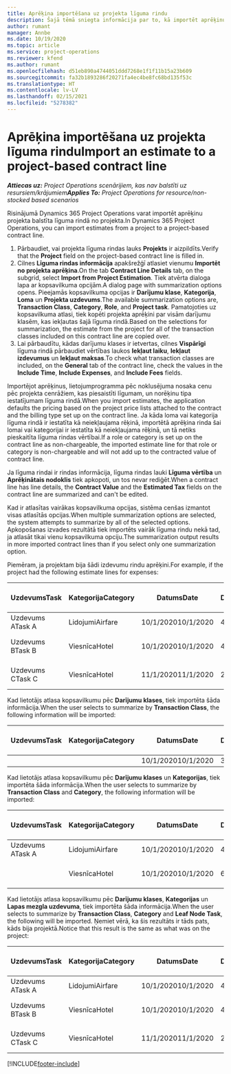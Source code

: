 ```yaml
---
title: Aprēķina importēšana uz projekta līguma rindu
description: Šajā tēmā sniegta informācija par to, kā importēt aprēķinus no projekta līguma rindā.
author: rumant
manager: Annbe
ms.date: 10/19/2020
ms.topic: article
ms.service: project-operations
ms.reviewer: kfend
ms.author: rumant
ms.openlocfilehash: d51eb890a4744051ddd7268e1f1f11b15a23b609
ms.sourcegitcommit: fa32b1893286f20271fa4ec4be8fc68bd135f53c
ms.translationtype: HT
ms.contentlocale: lv-LV
ms.lasthandoff: 02/15/2021
ms.locfileid: "5278382"
---
```

# <a name="import-an-estimate-to-a-project-based-contract-line"></a><span data-ttu-id="e10ba-103">Aprēķina importēšana uz projekta līguma rindu</span><span class="sxs-lookup"><span data-stu-id="e10ba-103">Import an estimate to a project-based contract line</span></span>

<span data-ttu-id="e10ba-104">_**Attiecas uz:** Project Operations scenārijiem, kas nav balstīti uz resursiem/krājumiem_</span><span class="sxs-lookup"><span data-stu-id="e10ba-104">_**Applies To:** Project Operations for resource/non-stocked based scenarios_</span></span>

<span data-ttu-id="e10ba-105">Risinājumā Dynamics 365 Project Operations varat importēt aprēķinu projekta balstīta līguma rindā no projekta.</span><span class="sxs-lookup"><span data-stu-id="e10ba-105">In Dynamics 365 Project Operations, you can import estimates from a project to a project-based contract line.</span></span>

1. <span data-ttu-id="e10ba-106">Pārbaudiet, vai projekta līguma rindas lauks **Projekts** ir aizpildīts.</span><span class="sxs-lookup"><span data-stu-id="e10ba-106">Verify that the **Project** field on the project-based contract line is filled in.</span></span>
2. <span data-ttu-id="e10ba-107">Cilnes **Līguma rindas informācija** apakšrežģī atlasiet vienumu **Importēt no projekta aprēķina**.</span><span class="sxs-lookup"><span data-stu-id="e10ba-107">On the tab **Contract Line Details** tab, on the subgrid, select **Import from Project Estimation**.</span></span> <span data-ttu-id="e10ba-108">Tiek atvērta dialoga lapa ar kopsavilkuma opcijām.</span><span class="sxs-lookup"><span data-stu-id="e10ba-108">A dialog page with summarization options opens.</span></span> <span data-ttu-id="e10ba-109">Pieejamās kopsavilkuma opcijas ir **Darījumu klase**, **Kategorija**, **Loma** un **Projekta uzdevums**.</span><span class="sxs-lookup"><span data-stu-id="e10ba-109">The available summarization options are, **Transaction Class**, **Category**, **Role**, and **Project task**.</span></span> <span data-ttu-id="e10ba-110">Pamatojoties uz kopsavilkuma atlasi, tiek kopēti projekta aprēķini par visām darījumu klasēm, kas iekļautas šajā līguma rindā.</span><span class="sxs-lookup"><span data-stu-id="e10ba-110">Based on the selections for summarization, the estimate from the project for all of the transaction classes included on this contract line are copied over.</span></span> 
3. <span data-ttu-id="e10ba-111">Lai pārbaudītu, kādas darījumu klases ir ietvertas, cilnes **Vispārīgi** līguma rindā pārbaudiet vērtības laukos **Iekļaut laiku**, **Iekļaut izdevumus** un **Iekļaut maksas**.</span><span class="sxs-lookup"><span data-stu-id="e10ba-111">To check what transaction classes are included, on the **General** tab of the contract line, check the values in the **Include Time**, **Include Expenses**, and **Include Fees** fields.</span></span>

<span data-ttu-id="e10ba-112">Importējot aprēķinus, lietojumprogramma pēc noklusējuma nosaka cenu pēc projekta cenrāžiem, kas piesaistīti līgumam, un norēķinu tipa iestatījumam līguma rindā.</span><span class="sxs-lookup"><span data-stu-id="e10ba-112">When you import estimates, the application defaults the pricing based on the project price lists attached to the contract and the billing type set up on the contract line.</span></span> <span data-ttu-id="e10ba-113">Ja kāda loma vai kategorija līguma rindā ir iestatīta kā neiekļaujama rēķinā, importētā aprēķina rinda šai lomai vai kategorijai ir iestatīta kā neiekļaujama rēķinā, un tā netiks pieskaitīta līguma rindas vērtībai.</span><span class="sxs-lookup"><span data-stu-id="e10ba-113">If a role or category is set up on the contract line as non-chargeable, the imported estimate line for that role or category is non-chargeable and will not add up to the contracted value of contract line.</span></span>

<span data-ttu-id="e10ba-114">Ja līguma rindai ir rindas informācija, līguma rindas lauki **Līguma vērtība** un **Aprēķinātais nodoklis** tiek apkopoti, un tos nevar rediģēt.</span><span class="sxs-lookup"><span data-stu-id="e10ba-114">When a contract line has line details, the **Contract Value** and the **Estimated Tax** fields on the contract line are summarized and can't be edited.</span></span>

<span data-ttu-id="e10ba-115">Kad ir atlasītas vairākas kopsavilkuma opcijas, sistēma cenšas izmantot visas atlasītās opcijas.</span><span class="sxs-lookup"><span data-stu-id="e10ba-115">When multiple summarization options are selected, the system attempts to summarize by all of the selected options.</span></span> <span data-ttu-id="e10ba-116">Apkopošanas izvades rezultātā tiek importēts vairāk līguma rindu nekā tad, ja atlasāt tikai vienu kopsavilkuma opciju.</span><span class="sxs-lookup"><span data-stu-id="e10ba-116">The summarization output results in more imported contract lines than if you select only one summarization option.</span></span>

<span data-ttu-id="e10ba-117">Piemēram, ja projektam bija šādi izdevumu rindu aprēķini.</span><span class="sxs-lookup"><span data-stu-id="e10ba-117">For example, if the project had the following estimate lines for expenses:</span></span>

| <span data-ttu-id="e10ba-118">Uzdevums</span><span class="sxs-lookup"><span data-stu-id="e10ba-118">Task</span></span> | <span data-ttu-id="e10ba-119">Kategorija</span><span class="sxs-lookup"><span data-stu-id="e10ba-119">Category</span></span> | <span data-ttu-id="e10ba-120">Datums</span><span class="sxs-lookup"><span data-stu-id="e10ba-120">Date</span></span> | <span data-ttu-id="e10ba-121">Daudzums</span><span class="sxs-lookup"><span data-stu-id="e10ba-121">Quantity</span></span> | <span data-ttu-id="e10ba-122">Vienības cena</span><span class="sxs-lookup"><span data-stu-id="e10ba-122">Unit price</span></span> | <span data-ttu-id="e10ba-123">Apjoms/summa</span><span class="sxs-lookup"><span data-stu-id="e10ba-123">Amount</span></span> |
| --- | --- | --- | --- | --- | --- |
| <span data-ttu-id="e10ba-124">Uzdevums A</span><span class="sxs-lookup"><span data-stu-id="e10ba-124">Task A</span></span> | <span data-ttu-id="e10ba-125">Lidojumi</span><span class="sxs-lookup"><span data-stu-id="e10ba-125">Airfare</span></span> | <span data-ttu-id="e10ba-126">10/1/2020</span><span class="sxs-lookup"><span data-stu-id="e10ba-126">10/1/2020</span></span> | <span data-ttu-id="e10ba-127">4</span><span class="sxs-lookup"><span data-stu-id="e10ba-127">4</span></span> | <span data-ttu-id="e10ba-128">400</span><span class="sxs-lookup"><span data-stu-id="e10ba-128">400</span></span> | <span data-ttu-id="e10ba-129">1600</span><span class="sxs-lookup"><span data-stu-id="e10ba-129">1600</span></span> |
| <span data-ttu-id="e10ba-130">Uzdevums B</span><span class="sxs-lookup"><span data-stu-id="e10ba-130">Task B</span></span> | <span data-ttu-id="e10ba-131">Viesnīca</span><span class="sxs-lookup"><span data-stu-id="e10ba-131">Hotel</span></span> | <span data-ttu-id="e10ba-132">10/1/2020</span><span class="sxs-lookup"><span data-stu-id="e10ba-132">10/1/2020</span></span> | <span data-ttu-id="e10ba-133">4</span><span class="sxs-lookup"><span data-stu-id="e10ba-133">4</span></span> | <span data-ttu-id="e10ba-134">Vairāk nekā 200</span><span class="sxs-lookup"><span data-stu-id="e10ba-134">200</span></span> | <span data-ttu-id="e10ba-135">800</span><span class="sxs-lookup"><span data-stu-id="e10ba-135">800</span></span> |
| <span data-ttu-id="e10ba-136">Uzdevums C</span><span class="sxs-lookup"><span data-stu-id="e10ba-136">Task C</span></span> | <span data-ttu-id="e10ba-137">Viesnīca</span><span class="sxs-lookup"><span data-stu-id="e10ba-137">Hotel</span></span> | <span data-ttu-id="e10ba-138">11/1/2020</span><span class="sxs-lookup"><span data-stu-id="e10ba-138">11/1/2020</span></span> | <span data-ttu-id="e10ba-139">2</span><span class="sxs-lookup"><span data-stu-id="e10ba-139">2</span></span> | <span data-ttu-id="e10ba-140">Vairāk nekā 200</span><span class="sxs-lookup"><span data-stu-id="e10ba-140">200</span></span> | <span data-ttu-id="e10ba-141">400</span><span class="sxs-lookup"><span data-stu-id="e10ba-141">400</span></span> |

<span data-ttu-id="e10ba-142">Kad lietotājs atlasa kopsavilkumu pēc **Darījumu klases**, tiek importēta šāda informācija.</span><span class="sxs-lookup"><span data-stu-id="e10ba-142">When the user selects to summarize by **Transaction Class**, the following information will be imported:</span></span>

| <span data-ttu-id="e10ba-143">Uzdevums</span><span class="sxs-lookup"><span data-stu-id="e10ba-143">Task</span></span> | <span data-ttu-id="e10ba-144">Kategorija</span><span class="sxs-lookup"><span data-stu-id="e10ba-144">Category</span></span> | <span data-ttu-id="e10ba-145">Datums</span><span class="sxs-lookup"><span data-stu-id="e10ba-145">Date</span></span> | <span data-ttu-id="e10ba-146">Daudzums</span><span class="sxs-lookup"><span data-stu-id="e10ba-146">Quantity</span></span> | <span data-ttu-id="e10ba-147">Vienības cena</span><span class="sxs-lookup"><span data-stu-id="e10ba-147">Unit price</span></span> | <span data-ttu-id="e10ba-148">Apjoms/summa</span><span class="sxs-lookup"><span data-stu-id="e10ba-148">Amount</span></span> |
| --- | --- | --- | --- | --- | --- |
| &nbsp;  | &nbsp;  | <span data-ttu-id="e10ba-149">10/1/2020</span><span class="sxs-lookup"><span data-stu-id="e10ba-149">10/1/2020</span></span> | <span data-ttu-id="e10ba-150">3.34</span><span class="sxs-lookup"><span data-stu-id="e10ba-150">3.34</span></span> | <span data-ttu-id="e10ba-151">840</span><span class="sxs-lookup"><span data-stu-id="e10ba-151">840</span></span> | <span data-ttu-id="e10ba-152">2800</span><span class="sxs-lookup"><span data-stu-id="e10ba-152">2800</span></span> |

<span data-ttu-id="e10ba-153">Kad lietotājs atlasa kopsavilkumu pēc **Darījumu klases** un **Kategorijas**, tiek importēta šāda informācija.</span><span class="sxs-lookup"><span data-stu-id="e10ba-153">When the user selects to summarize by **Transaction Class** and **Category**, the following information will be imported:</span></span>

| <span data-ttu-id="e10ba-154">Uzdevums</span><span class="sxs-lookup"><span data-stu-id="e10ba-154">Task</span></span> | <span data-ttu-id="e10ba-155">Kategorija</span><span class="sxs-lookup"><span data-stu-id="e10ba-155">Category</span></span> | <span data-ttu-id="e10ba-156">Datums</span><span class="sxs-lookup"><span data-stu-id="e10ba-156">Date</span></span> | <span data-ttu-id="e10ba-157">Daudzums</span><span class="sxs-lookup"><span data-stu-id="e10ba-157">Quantity</span></span> | <span data-ttu-id="e10ba-158">Vienības cena</span><span class="sxs-lookup"><span data-stu-id="e10ba-158">Unit price</span></span> | <span data-ttu-id="e10ba-159">Apjoms/summa</span><span class="sxs-lookup"><span data-stu-id="e10ba-159">Amount</span></span> |
| --- | --- | --- | --- | --- | --- |
| <span data-ttu-id="e10ba-160">Uzdevums A</span><span class="sxs-lookup"><span data-stu-id="e10ba-160">Task A</span></span> | <span data-ttu-id="e10ba-161">Lidojumi</span><span class="sxs-lookup"><span data-stu-id="e10ba-161">Airfare</span></span> | <span data-ttu-id="e10ba-162">10/1/2020</span><span class="sxs-lookup"><span data-stu-id="e10ba-162">10/1/2020</span></span> | <span data-ttu-id="e10ba-163">4</span><span class="sxs-lookup"><span data-stu-id="e10ba-163">4</span></span> | <span data-ttu-id="e10ba-164">400</span><span class="sxs-lookup"><span data-stu-id="e10ba-164">400</span></span> | <span data-ttu-id="e10ba-165">1600</span><span class="sxs-lookup"><span data-stu-id="e10ba-165">1600</span></span> |
| &nbsp;  | <span data-ttu-id="e10ba-166">Viesnīca</span><span class="sxs-lookup"><span data-stu-id="e10ba-166">Hotel</span></span> | <span data-ttu-id="e10ba-167">10/1/2020</span><span class="sxs-lookup"><span data-stu-id="e10ba-167">10/1/2020</span></span> | <span data-ttu-id="e10ba-168">6</span><span class="sxs-lookup"><span data-stu-id="e10ba-168">6</span></span> | <span data-ttu-id="e10ba-169">Vairāk nekā 200</span><span class="sxs-lookup"><span data-stu-id="e10ba-169">200</span></span> | <span data-ttu-id="e10ba-170">1200</span><span class="sxs-lookup"><span data-stu-id="e10ba-170">1200</span></span> |

<span data-ttu-id="e10ba-171">Kad lietotājs atlasa kopsavilkumu pēc **Darījumu klases**, **Kategorijas** un **Lapas mezgla uzdevuma**, tiek importēta šāda informācija.</span><span class="sxs-lookup"><span data-stu-id="e10ba-171">When the user selects to summarize by **Transaction Class**, **Category** and **Leaf Node Task**, the following will be imported.</span></span> <span data-ttu-id="e10ba-172">Ņemiet vērā, ka šis rezultāts ir tāds pats, kāds bija projektā.</span><span class="sxs-lookup"><span data-stu-id="e10ba-172">Notice that this result is the same as what was on the project:</span></span>

| <span data-ttu-id="e10ba-173">Uzdevums</span><span class="sxs-lookup"><span data-stu-id="e10ba-173">Task</span></span> | <span data-ttu-id="e10ba-174">Kategorija</span><span class="sxs-lookup"><span data-stu-id="e10ba-174">Category</span></span> | <span data-ttu-id="e10ba-175">Datums</span><span class="sxs-lookup"><span data-stu-id="e10ba-175">Date</span></span> | <span data-ttu-id="e10ba-176">Daudzums</span><span class="sxs-lookup"><span data-stu-id="e10ba-176">Quantity</span></span> | <span data-ttu-id="e10ba-177">Vienības cena</span><span class="sxs-lookup"><span data-stu-id="e10ba-177">Unit price</span></span> | <span data-ttu-id="e10ba-178">Apjoms/summa</span><span class="sxs-lookup"><span data-stu-id="e10ba-178">Amount</span></span> |
| --- | --- | --- | --- | --- | --- |
| <span data-ttu-id="e10ba-179">Uzdevums A</span><span class="sxs-lookup"><span data-stu-id="e10ba-179">Task A</span></span> | <span data-ttu-id="e10ba-180">Lidojumi</span><span class="sxs-lookup"><span data-stu-id="e10ba-180">Airfare</span></span> | <span data-ttu-id="e10ba-181">10/1/2020</span><span class="sxs-lookup"><span data-stu-id="e10ba-181">10/1/2020</span></span> | <span data-ttu-id="e10ba-182">4</span><span class="sxs-lookup"><span data-stu-id="e10ba-182">4</span></span> | <span data-ttu-id="e10ba-183">400</span><span class="sxs-lookup"><span data-stu-id="e10ba-183">400</span></span> | <span data-ttu-id="e10ba-184">1600</span><span class="sxs-lookup"><span data-stu-id="e10ba-184">1600</span></span> |
| <span data-ttu-id="e10ba-185">Uzdevums B</span><span class="sxs-lookup"><span data-stu-id="e10ba-185">Task B</span></span> | <span data-ttu-id="e10ba-186">Viesnīca</span><span class="sxs-lookup"><span data-stu-id="e10ba-186">Hotel</span></span> | <span data-ttu-id="e10ba-187">10/1/2020</span><span class="sxs-lookup"><span data-stu-id="e10ba-187">10/1/2020</span></span> | <span data-ttu-id="e10ba-188">4</span><span class="sxs-lookup"><span data-stu-id="e10ba-188">4</span></span> | <span data-ttu-id="e10ba-189">Vairāk nekā 200</span><span class="sxs-lookup"><span data-stu-id="e10ba-189">200</span></span> | <span data-ttu-id="e10ba-190">800</span><span class="sxs-lookup"><span data-stu-id="e10ba-190">800</span></span> |
| <span data-ttu-id="e10ba-191">Uzdevums C</span><span class="sxs-lookup"><span data-stu-id="e10ba-191">Task C</span></span> | <span data-ttu-id="e10ba-192">Viesnīca</span><span class="sxs-lookup"><span data-stu-id="e10ba-192">Hotel</span></span> | <span data-ttu-id="e10ba-193">11/1/2020</span><span class="sxs-lookup"><span data-stu-id="e10ba-193">11/1/2020</span></span> | <span data-ttu-id="e10ba-194">2</span><span class="sxs-lookup"><span data-stu-id="e10ba-194">2</span></span> | <span data-ttu-id="e10ba-195">Vairāk nekā 200</span><span class="sxs-lookup"><span data-stu-id="e10ba-195">200</span></span> | <span data-ttu-id="e10ba-196">400</span><span class="sxs-lookup"><span data-stu-id="e10ba-196">400</span></span> |


[!INCLUDE[footer-include](../includes/footer-banner.md)]